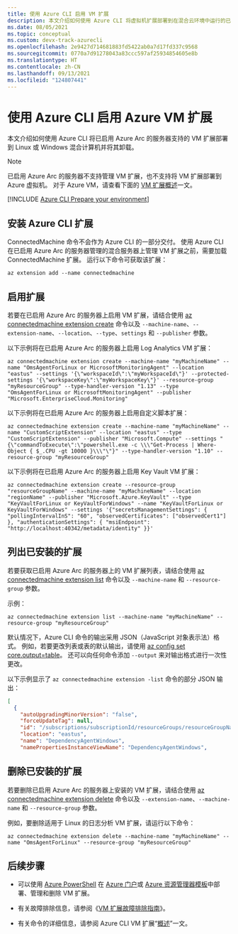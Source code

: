 ```yaml
---
title: 使用 Azure CLI 启用 VM 扩展
description: 本文介绍如何使用 Azure CLI 将虚拟机扩展部署到在混合云环境中运行的已启用 Azure Arc 的服务器。
ms.date: 08/05/2021
ms.topic: conceptual
ms.custom: devx-track-azurecli
ms.openlocfilehash: 2e9427d714681883fd5422ab0a7d17fd337c9568
ms.sourcegitcommit: 0770a7d91278043a83ccc597af25934854605e8b
ms.translationtype: HT
ms.contentlocale: zh-CN
ms.lasthandoff: 09/13/2021
ms.locfileid: "124807441"
---
```

# <a name="enable-azure-vm-extensions-using-the-azure-cli"></a>使用 Azure CLI 启用 Azure VM 扩展

本文介绍如何使用 Azure CLI 将已启用 Azure Arc 的服务器支持的 VM 扩展部署到 Linux 或 Windows 混合计算机并将其卸载。

> [!NOTE]
> 已启用 Azure Arc 的服务器不支持管理 VM 扩展，也不支持将 VM 扩展部署到 Azure 虚拟机。 对于 Azure VM，请查看下面的 [VM 扩展概述](../../virtual-machines/extensions/overview.md)一文。

[!INCLUDE [Azure CLI Prepare your environment](../../../includes/azure-cli-prepare-your-environment.md)]

## <a name="install-the-azure-cli-extension"></a>安装 Azure CLI 扩展

ConnectedMachine 命令不会作为 Azure CLI 的一部分交付。 使用 Azure CLI 在已启用 Azure Arc 的服务器管理的混合服务器上管理 VM 扩展之前，需要加载 ConnectedMachine 扩展。 运行以下命令可获取该扩展：

```azurecli
az extension add --name connectedmachine
```

## <a name="enable-extension"></a>启用扩展

若要在已启用 Azure Arc 的服务器上启用 VM 扩展，请结合使用 [az connectedmachine extension create](/cli/azure/connectedmachine/extension#az_connectedmachine_extension_create) 命令以及 `--machine-name`、`--extension-name`、`--location`、`--type`、`settings` 和 `--publisher` 参数。

以下示例将在已启用 Azure Arc 的服务器上启用 Log Analytics VM 扩展：

```azurecli
az connectedmachine extension create --machine-name "myMachineName" --name "OmsAgentForLinux or MicrosoftMonitoringAgent" --location "eastus" --settings '{\"workspaceId\":\"myWorkspaceId\"}' --protected-settings '{\"workspaceKey\":\"myWorkspaceKey\"}' --resource-group "myResourceGroup" --type-handler-version "1.13" --type "OmsAgentForLinux or MicrosoftMonitoringAgent" --publisher "Microsoft.EnterpriseCloud.Monitoring" 
```

以下示例将在已启用 Azure Arc 的服务器上启用自定义脚本扩展：

```azurecli
az connectedmachine extension create --machine-name "myMachineName" --name "CustomScriptExtension" --location "eastus" --type "CustomScriptExtension" --publisher "Microsoft.Compute" --settings "{\"commandToExecute\":\"powershell.exe -c \\\"Get-Process | Where-Object { $_.CPU -gt 10000 }\\\"\"}" --type-handler-version "1.10" --resource-group "myResourceGroup"
```

以下示例将在已启用 Azure Arc 的服务器上启用 Key Vault VM 扩展：

```azurecli
az connectedmachine extension create --resource-group "resourceGroupName" --machine-name "myMachineName" --location "regionName" --publisher "Microsoft.Azure.KeyVault" --type "KeyVaultForLinux or KeyVaultForWindows" --name "KeyVaultForLinux or KeyVaultForWindows" --settings '{"secretsManagementSettings": { "pollingIntervalInS": "60", "observedCertificates": ["observedCert1"] }, "authenticationSettings": { "msiEndpoint": "http://localhost:40342/metadata/identity" }}'
```

## <a name="list-extensions-installed"></a>列出已安装的扩展

若要获取已启用 Azure Arc 的服务器上的 VM 扩展列表，请结合使用 [az connectedmachine extension list](/cli/azure/connectedmachine/extension#az_connectedmachine_extension_list) 命令以及 `--machine-name` 和 `--resource-group` 参数。

示例：

```azurecli
az connectedmachine extension list --machine-name "myMachineName" --resource-group "myResourceGroup"
```

默认情况下，Azure CLI 命令的输出采用 JSON（JavaScript 对象表示法）格式。 例如，若要更改列表或表的默认输出，请使用 [az config set core.output=table](/cli/azure/reference-index)。 还可以向任何命令添加 `--output` 来对输出格式进行一次性更改。

以下示例显示了 `az connectedmachine extension -list` 命令的部分 JSON 输出：

```json
[
  {
    "autoUpgradingMinorVersion": "false",
    "forceUpdateTag": null,
    "id": "/subscriptions/subscriptionId/resourceGroups/resourceGroupName/providers/Microsoft.HybridCompute/machines/SVR01/extensions/DependencyAgentWindows",
    "location": "eastus",
    "name": "DependencyAgentWindows",
    "namePropertiesInstanceViewName": "DependencyAgentWindows",
```

## <a name="remove-an-installed-extension"></a>删除已安装的扩展

若要删除已启用 Azure Arc 的服务器上安装的 VM 扩展，请结合使用 [az connectedmachine extension delete](/cli/azure/connectedmachine/extension#az_connectedmachine_extension_delete) 命令以及 `--extension-name`、`--machine-name` 和 `--resource-group` 参数。

例如，要删除适用于 Linux 的日志分析 VM 扩展，请运行以下命令：

```azurecli
az connectedmachine extension delete --machine-name "myMachineName" --name "OmsAgentForLinux" --resource-group "myResourceGroup"
```

## <a name="next-steps"></a>后续步骤

- 可以使用 [Azure PowerShell](manage-vm-extensions-powershell.md) 在 [Azure 门户](manage-vm-extensions-portal.md)或 [Azure 资源管理器模板](manage-vm-extensions-template.md)中部署、管理和删除 VM 扩展。

- 有关故障排除信息，请参阅《[VM 扩展故障排除指南](troubleshoot-vm-extensions.md)》。

- 有关命令的详细信息，请参阅 Azure CLI VM 扩展“[概述](/cli/azure/connectedmachine/extension)”一文。
